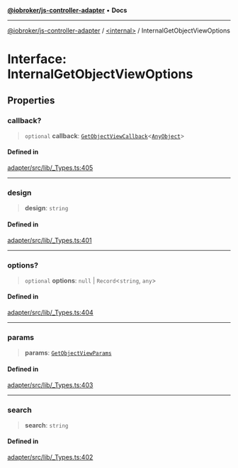 [**@iobroker/js-controller-adapter**](../../README.md) • **Docs**

***

[@iobroker/js-controller-adapter](../../globals.md) / [\<internal\>](../README.md) / InternalGetObjectViewOptions

# Interface: InternalGetObjectViewOptions

## Properties

### callback?

> `optional` **callback**: [`GetObjectViewCallback`](../type-aliases/GetObjectViewCallback.md)\<[`AnyObject`](../type-aliases/AnyObject.md)\>

#### Defined in

[adapter/src/lib/\_Types.ts:405](https://github.com/ioBroker/ioBroker.js-controller/blob/8896efebaa940f64d52c1c649e1e7f7a5500873b/packages/adapter/src/lib/_Types.ts#L405)

***

### design

> **design**: `string`

#### Defined in

[adapter/src/lib/\_Types.ts:401](https://github.com/ioBroker/ioBroker.js-controller/blob/8896efebaa940f64d52c1c649e1e7f7a5500873b/packages/adapter/src/lib/_Types.ts#L401)

***

### options?

> `optional` **options**: `null` \| `Record`\<`string`, `any`\>

#### Defined in

[adapter/src/lib/\_Types.ts:404](https://github.com/ioBroker/ioBroker.js-controller/blob/8896efebaa940f64d52c1c649e1e7f7a5500873b/packages/adapter/src/lib/_Types.ts#L404)

***

### params

> **params**: [`GetObjectViewParams`](GetObjectViewParams.md)

#### Defined in

[adapter/src/lib/\_Types.ts:403](https://github.com/ioBroker/ioBroker.js-controller/blob/8896efebaa940f64d52c1c649e1e7f7a5500873b/packages/adapter/src/lib/_Types.ts#L403)

***

### search

> **search**: `string`

#### Defined in

[adapter/src/lib/\_Types.ts:402](https://github.com/ioBroker/ioBroker.js-controller/blob/8896efebaa940f64d52c1c649e1e7f7a5500873b/packages/adapter/src/lib/_Types.ts#L402)
